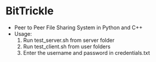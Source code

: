 # BitTrickle
- Peer to Peer File Sharing System in Python and C++
- Usage:
    1. Run test_server.sh from server folder
    2. Run test_client.sh from user folders
    3. Enter the username and password in credentials.txt